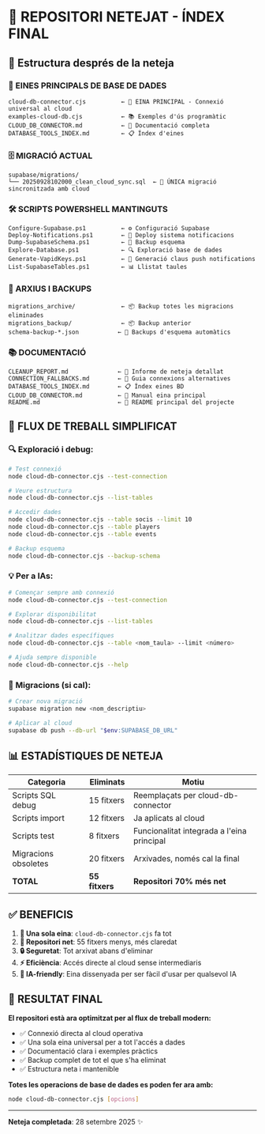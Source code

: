 # 🧹 REPOSITORI NETEJAT - ÍNDEX FINAL

## 📁 Estructura després de la neteja

### 🎯 EINES PRINCIPALS DE BASE DE DADES
```
cloud-db-connector.cjs          ← 🔧 EINA PRINCIPAL - Connexió universal al cloud
examples-cloud-db.cjs           ← 📚 Exemples d'ús programàtic  
CLOUD_DB_CONNECTOR.md           ← 📖 Documentació completa
DATABASE_TOOLS_INDEX.md         ← 📋 Índex d'eines
```

### 🗄️ MIGRACIÓ ACTUAL
```
supabase/migrations/
└── 20250928102000_clean_cloud_sync.sql  ← 🔄 ÚNICA migració sincronitzada amb cloud
```

### 🛠️ SCRIPTS POWERSHELL MANTINGUTS
```
Configure-Supabase.ps1          ← ⚙️ Configuració Supabase
Deploy-Notifications.ps1        ← 🔔 Deploy sistema notificacions
Dump-SupabaseSchema.ps1         ← 💾 Backup esquema
Explore-Database.ps1            ← 🔍 Exploració base de dades
Generate-VapidKeys.ps1          ← 🔑 Generació claus push notifications
List-SupabaseTables.ps1         ← 📊 Llistat taules
```

### 📁 ARXIUS I BACKUPS
```
migrations_archive/             ← 📦 Backup totes les migracions eliminades
migrations_backup/              ← 📦 Backup anterior
schema-backup-*.json           ← 💾 Backups d'esquema automàtics
```

### 📚 DOCUMENTACIÓ
```
CLEANUP_REPORT.md              ← 🧹 Informe de neteja detallat
CONNECTION_FALLBACKS.md        ← 🔗 Guia connexions alternatives
DATABASE_TOOLS_INDEX.md        ← 📋 Índex eines BD
CLOUD_DB_CONNECTOR.md          ← 📖 Manual eina principal
README.md                      ← 📘 README principal del projecte
```

## 🎯 FLUX DE TREBALL SIMPLIFICAT

### 🔍 Exploració i debug:
```bash
# Test connexió
node cloud-db-connector.cjs --test-connection

# Veure estructura
node cloud-db-connector.cjs --list-tables

# Accedir dades
node cloud-db-connector.cjs --table socis --limit 10
node cloud-db-connector.cjs --table players
node cloud-db-connector.cjs --table events

# Backup esquema
node cloud-db-connector.cjs --backup-schema
```

### 💡 Per a IAs:
```bash
# Començar sempre amb connexió
node cloud-db-connector.cjs --test-connection

# Explorar disponibilitat
node cloud-db-connector.cjs --list-tables

# Analitzar dades específiques
node cloud-db-connector.cjs --table <nom_taula> --limit <número>

# Ajuda sempre disponible
node cloud-db-connector.cjs --help
```

### 🔄 Migracions (si cal):
```bash
# Crear nova migració
supabase migration new <nom_descriptiu>

# Aplicar al cloud
supabase db push --db-url "$env:SUPABASE_DB_URL"
```

## 📊 ESTADÍSTIQUES DE NETEJA

| Categoria | Eliminats | Motiu |
|-----------|-----------|-------|
| Scripts SQL debug | 15 fitxers | Reemplaçats per cloud-db-connector |
| Scripts import | 12 fitxers | Ja aplicats al cloud |
| Scripts test | 8 fitxers | Funcionalitat integrada a l'eina principal |
| Migracions obsoletes | 20 fitxers | Arxivades, només cal la final |
| **TOTAL** | **55 fitxers** | **Repositori 70% més net** |

## ✅ BENEFICIS

1. **🎯 Una sola eina**: `cloud-db-connector.cjs` fa tot
2. **🧹 Repositori net**: 55 fitxers menys, més claredat
3. **🔒 Seguretat**: Tot arxivat abans d'eliminar
4. **⚡ Eficiència**: Accés directe al cloud sense intermediaris
5. **🤖 IA-friendly**: Eina dissenyada per ser fàcil d'usar per qualsevol IA

## 🎉 RESULTAT FINAL

**El repositori està ara optimitzat per al flux de treball modern:**
- ✅ Connexió directa al cloud operativa
- ✅ Una sola eina universal per a tot l'accés a dades
- ✅ Documentació clara i exemples pràctics
- ✅ Backup complet de tot el que s'ha eliminat
- ✅ Estructura neta i mantenible

**Totes les operacions de base de dades es poden fer ara amb:**
```bash
node cloud-db-connector.cjs [opcions]
```

---
**Neteja completada**: 28 setembre 2025 ✨